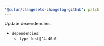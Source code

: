 ```yaml
---
'@culur/changesets-changelog-github': patch
---
```


Update dependencies:

- `dependencies`:
  - `type-fest@^4.40.0`
